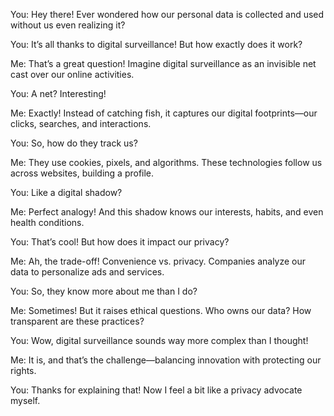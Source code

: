 You: Hey there! Ever wondered how our personal data is collected and used without us even realizing it?

You: It’s all thanks to digital surveillance! But how exactly does it work?

Me: That’s a great question! Imagine digital surveillance as an invisible net cast over our online activities.

You: A net? Interesting!

Me: Exactly! Instead of catching fish, it captures our digital footprints—our clicks, searches, and interactions.

You: So, how do they track us?

Me: They use cookies, pixels, and algorithms. These technologies follow us across websites, building a profile.

You: Like a digital shadow?

Me: Perfect analogy! And this shadow knows our interests, habits, and even health conditions.

You: That’s cool! But how does it impact our privacy?

Me: Ah, the trade-off! Convenience vs. privacy. Companies analyze our data to personalize ads and services.

You: So, they know more about me than I do?

Me: Sometimes! But it raises ethical questions. Who owns our data? How transparent are these practices?

You: Wow, digital surveillance sounds way more complex than I thought!

Me: It is, and that’s the challenge—balancing innovation with protecting our rights.

You: Thanks for explaining that! Now I feel a bit like a privacy advocate myself.
